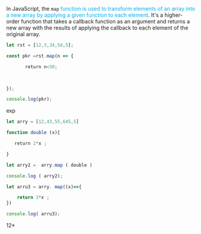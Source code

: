 In JavaScript, the `map` <span style="color:#00b0f0">function is used to transform elements of an array into a new array by applying a given function to each element</span>. It's a higher-order function that takes a callback function as an argument and returns a new array with the results of applying the callback to each element of the original array.



```js
let rst = [12,3,34,54,5];

const pkr =rst.map(n => {

       return n<30;

  

});

console.log(pkr);
```


exp 
```js 
let arry = [12,43,55,645,5]

function double (x){

   return 2*x ;

}

let arry2 =  arry.map ( double )

console.log ( arry2);  

let arru3 = arry. map((x)=>{

    return 3*x ;
})

console.log( arru3);
```












12*